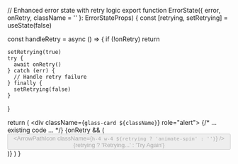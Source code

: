 // Enhanced error state with retry logic
export function ErrorState({ error, onRetry, className = '' }: ErrorStateProps) {
  const [retrying, setRetrying] = useState(false)
  
  const handleRetry = async () => {
    if (!onRetry) return
    
    setRetrying(true)
    try {
      await onRetry()
    } catch (err) {
      // Handle retry failure
    } finally {
      setRetrying(false)
    }
  }
  
  return (
    <div className={`glass-card ${className}`} role="alert">
      {/* ... existing code ... */}
      {onRetry && (
        <button
          onClick={handleRetry}
          disabled={retrying}
          className="btn-apple-primary inline-flex items-center gap-2"
          aria-label="Retry failed operation"
        >
          <ArrowPathIcon className={`h-4 w-4 ${retrying ? 'animate-spin' : ''}`} />
          {retrying ? 'Retrying...' : 'Try Again'}
        </button>
      )}
    </div>
  )
}